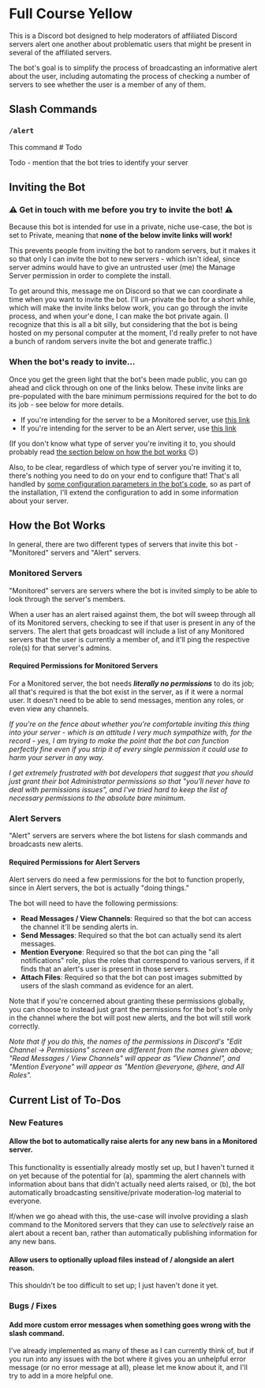 # Full Course Yellow

This is a Discord bot designed to help moderators of affiliated Discord servers alert one another about problematic users that might be present in several of the affiliated servers.

The bot's goal is to simplify the process of broadcasting an informative alert about the user, including automating the process of checking a number of servers to see whether the user is a member of any of them.

## Slash Commands

### `/alert`

This command # Todo

Todo - mention that the bot tries to identify your server

## Inviting the Bot

### ⚠️ Get in touch with me before you try to invite the bot! ⚠️

Because this bot is intended for use in a private, niche use-case, the bot is set to Private, meaning that **none of the below invite links will work!** 

This prevents people from inviting the bot to random servers, but it makes it so that only I can invite the bot to new servers - which isn't ideal, since server admins would have to give an untrusted user (me) the Manage Server permission in order to complete the install.

To get around this, message me on Discord so that we can coordinate a time when you want to invite the bot. I'll un-private the bot for a short while, which will make the invite links below work, you can go through the invite process, and when your'e done, I can make the bot private again. (I recognize that this is all a bit silly, but considering that the bot is being hosted on my personal computer at the moment, I'd really prefer to not have a bunch of random servers invite the bot and generate traffic.)

### When the bot's ready to invite...

Once you get the green light that the bot's been made public, you can go ahead and click through on one of the links below. These invite links are pre-populated with the bare minimum permissions required for the bot to do its job - see below for more details.

- If you're intending for the server to be a Monitored server, use [this link](https://discord.com/api/oauth2/authorize?client_id=1105933971264647168&permissions=0&scope=bot)
- If you're intending for the server to be an Alert server, use [this link](https://discord.com/api/oauth2/authorize?client_id=1105933971264647168&permissions=166912&scope=bot)

(If you don't know what type of server you're inviting it to, you should probably read [the section below on how the bot works](#how-the-bot-works) 😉)

Also, to be clear, regardless of which type of server you're inviting it to, there's nothing you need to do on your end to configure that! That's all handled by [some configuration parameters in the bot's code](fcy_constants.py), so as part of the installation, I'll extend the configuration to add in some information about your server.

## How the Bot Works

In general, there are two different types of servers that invite this bot - "Monitored" servers and "Alert" servers.

### Monitored Servers

"Monitored" servers are servers where the bot is invited simply to be able to look through the server's members. 

When a user has an alert raised against them, the bot will sweep through all of its Monitored servers, checking to see if that user is present in any of the servers. The alert that gets broadcast will include a list of any Monitored servers that the user is currently a member of, and it'll ping the respective role(s) for that server's admins.

#### Required Permissions for Monitored Servers

For a Monitored server, the bot needs ***literally no permissions*** to do its job; all that's required is that the bot exist in the server, as if it were a normal user. It doesn't need to be able to send messages, mention any roles, or even view any channels.

_If you're on the fence about whether you're comfortable inviting this thing into your server - which is an attitude I very much sympathize with, for the record - yes, I am trying to make the point that the bot can function perfectly fine even if you strip it of every single permission it could use to harm your server in any way._

_I get extremely frustrated with bot developers that suggest that you should just grant their bot Administrator permissions so that "you'll never have to deal with permissions issues", and I've tried hard to keep the list of necessary permissions to the absolute bare minimum._

### Alert Servers

"Alert" servers are servers where the bot listens for slash commands and broadcasts new alerts.

#### Required Permissions for Alert Servers

Alert servers do need a few permissions for the bot to function properly, since in Alert servers, the bot is actually "doing things."

The bot will need to have the following permissions:
- **Read Messages / View Channels**: Required so that the bot can access the channel it'll be sending alerts in.
- **Send Messages**: Required so that the bot can actually send its alert messages.
- **Mention Everyone**: Required so that the bot can ping the "all notifications" role, plus the roles that correspond to various servers, if it finds that an alert's user is present in those servers.
- **Attach Files**: Required so that the bot can post images submitted by users of the slash command as evidence for an alert.

Note that if you're concerned about granting these permissions globally, you can choose to instead just grant the permissions for the bot's role only in the channel where the bot will post new alerts, and the bot will still work correctly. 

_Note that if you do this, the names of the permissions in Discord's "Edit Channel -> Permissions" screen are different from the names given above; "Read Messages / View Channels" will appear as "View Channel", and "Mention Everyone" will appear as "Mention @everyone, @here, and All Roles"._

## Current List of To-Dos

### New Features

#### Allow the bot to automatically raise alerts for any new bans in a Monitored server. 

This functionality is essentially already mostly set up, but I haven't turned it on yet because of the potential for (a), spamming the alert channels with information about bans that didn't actually need alerts raised, or (b), the bot automatically broadcasting sensitive/private moderation-log material to everyone.

If/when we go ahead with this, the use-case will involve providing a slash command to the Monitored servers that they can use to _selectively_ raise an alert about a recent ban, rather than automatically publishing information for any new bans.

#### Allow users to optionally upload files instead of / alongside an alert reason.

This shouldn't be too difficult to set up; I just haven't done it yet.

### Bugs / Fixes

#### Add more custom error messages when something goes wrong with the slash command.

I've already implemented as many of these as I can currently think of, but if you run into any issues with the bot where it gives you an unhelpful error message (or no error message at all), please let me know about it, and I'll try to add in a more helpful one.